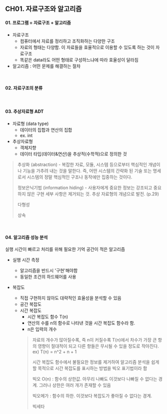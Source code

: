 ## CH01. 자료구조와 알고리즘


#### 01. 프로그램 = 자료구조 + 알고리즘
- 자료구조
    - 컴퓨터에서 자료를 정리하고 조직화하는 다양한 구조
    - 자료의 형태는 다양함. 이 자료들을 효율적으로 이용할 수 있도록 하는 것이 자료구조
    - 똑같은 data라도 어떤 형태로 구성하느냐에 따라 효율성이 달라짐
- 알고리즘 : 어떤 문제를 해결하는 절차


<br/>

#### 02. 자료구조의 분류


<br/>

#### 03. 추상자료형 ADT
- 자료형 (data type) 
    - 데이터의 집합과 연산의 집합
    - ex. int
- 추상자료형
    - 객체지향
    - 데이터 타입(데이터&연산)을 추상적(수학적)으로 정의한 것
> 추상화 (abstraction) - 복잡한 자료, 모듈, 시스템 등으로부터 핵심적인 개념이나 기능을 가추려 내는 것을 말한다. 즉, 어떤 시스템의 간략화 된 기술 또는 명세로서 시스템의 정말 핵심적인 구조나 동작에만 집중하는 것이다.
>
> 정보은닉기법 (information hiding) - 사용자에게 중요한 정보는 강조되고 중요하지 않은 구현 세부 사항은 제거되는 것. 추상 자료형의 개념으로 발전.
(p.29)
>
> 다형성
>
> 상속


<br/>


#### 04. 알고리즘 성능 분석
실행 시간이 빠르고 처리를 위해 필요한 기억 공간이 적은 알고리즘
- 실행 시간 측정
    - 알고리즘을 반드시 '구현'해야함
    - 동일한 조건의 하드웨어를 사용


- 복잡도
    - 직접 구현하지 않아도 대략적인 효율성을 분석할 수 있음
    - 공간 복잡도
    - 시간 복잡도
        - 시간 복잡도 함수 T(n)
        - 연산의 수를 n의 함수로 나타낸 것을 시간 복잡도 함수라 함.
        - n은 입력의 개수
        > 자료의 개수가 많아질수록, 즉 n이 커질수록 T(n)에서 차수가 가장 큰 항의 영향이 절대적이 되고 다른 항들은 무시될 수 있을 정도로 작아진다. ex) T(n) = n^2 + n + 1
        >
        > 시간 복잡도 함수에서 불필요한 정보를 제거하여 알고리즘 분석을 쉽게 할 목적으로 시간 복잡도를 표시하는 방법을 빅오 표기법이라 함
        >
        > 빅오 O(n) : 함수의 상한값. 아무리 나빠도 이것보다 나빠질 수 없다는 경계. 그러나 상한은 여러 개가 존재할 수 있음
        >
        > 빅오메가 : 함수의 하한. 이것보다 복잡도가 좋아질 수 없다는 경계.
        >
        > 빅세타

